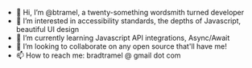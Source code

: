 - 👋 Hi, I’m @btramel, a twenty-something wordsmith turned developer
- 👀 I’m interested in accessibility standards, the depths of Javascript, beautiful UI design
- 🌱 I’m currently learning Javascript API integrations, Async/Await
- 💞️ I’m looking to collaborate on any open source that'll have me!
- 📫 How to reach me: bradtramel @ gmail dot com

<!---
btramel/btramel is a ✨ special ✨ repository because its `README.md` (this file) appears on your GitHub profile.
You can click the Preview link to take a look at your changes.
--->
